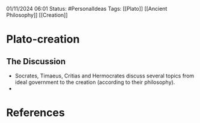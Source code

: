 
01/11/2024 06:01
Status: #PersonalIdeas
Tags: [[Plato]] [[Ancient Philosophy]] [[Creation]]

# Plato-creation

## The Discussion

- Socrates, Timaeus, Critias and Hermocrates discuss several topics from ideal government to the creation (according to their philosophy).
- 


# References
